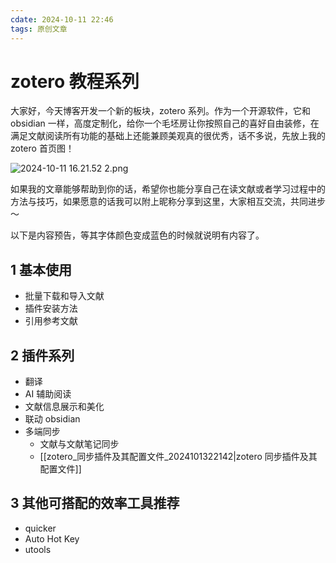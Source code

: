 ```yaml
---
cdate: 2024-10-11 22:46
tags: 原创文章 
---
```


# zotero 教程系列

大家好，今天博客开发一个新的板块，zotero 系列。作为一个开源软件，它和 obsidian 一样，高度定制化，给你一个毛坯房让你按照自己的喜好自由装修，在满足文献阅读所有功能的基础上还能兼顾美观真的很优秀，话不多说，先放上我的 zotero 首页图！

![2024-10-11 16.21.52 2.png](https://s2.loli.net/2024/10/11/vjg9biqGC37An4K.png)

如果我的文章能够帮助到你的话，希望你也能分享自己在读文献或者学习过程中的方法与技巧，如果愿意的话我可以附上昵称分享到这里，大家相互交流，共同进步～

以下是内容预告，等其字体颜色变成蓝色的时候就说明有内容了。

## 1 基本使用

- 批量下载和导入文献
- 插件安装方法
- 引用参考文献

## 2 插件系列

- 翻译
- AI 辅助阅读
- 文献信息展示和美化
- 联动 obsidian
- 多端同步
	- 文献与文献笔记同步
	- [[zotero_同步插件及其配置文件_2024101322142|zotero 同步插件及其配置文件]]

## 3 其他可搭配的效率工具推荐

- quicker
- Auto Hot Key
- utools